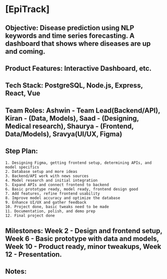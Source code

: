 # [EpiTrack]

## Objective: Disease prediction using NLP keywords and time series forecasting. A dashboard that shows where diseases are up and coming.

## Product Features: Interactive Dashboard, etc.

## Tech Stack: PostgreSQL, Node.js, Express, React, Vue

## Team Roles: Ashwin - Team Lead(Backend/API), Kiran - (Data, Models), Saad - (Designing, Medical research), Shaurya - (Frontend, Data/Models), Sravya(UI/UX, Figma)

## Step Plan:
	1. Designing Figma, getting frontend setup, determining APIs, and model specifics
	2. Database setup and more ideas
	3. Backend/API work with news sources
 	4. Model research and initial integration
  	5. Expand APIs and connect frontend to backend
   	6. Basic prototype ready, model ready, frontend design good
	7. Add features, refine frontend usability
 	8. Improve model accuracy and optimize the database
  	9. Enhance UI/UX and gather feedback
   	10. Project done, basic tweaks need to be made
	11. Documentation, polish, and demo prep
 	12. Final project done

## Milestones: Week 2 - Design and frontend setup, Week 6 - Basic prototype with data and models, Week 10 - Product ready, minor tweakups, Week 12 - Presentation.

## Notes:

